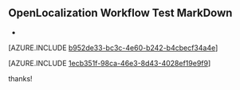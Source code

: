 ## OpenLocalization Workflow Test MarkDown
* 

[AZURE.INCLUDE [b952de33-bc3c-4e60-b242-b4cbecf34a4e](calleeMd1.md)]



[AZURE.INCLUDE [1ecb351f-98ca-46e3-8d43-4028ef19e9f9](calleeMd2.md)]

 
thanks!